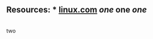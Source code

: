 **Resources:**
    * [linux.com](https://www.kernel.org/)
*one*
**one**
***one***
---------------
<br>
two
